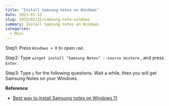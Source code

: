 ```yaml
---
title: "Install Samsung notes on Windows"
date: 2023-01-22
slug: 2023/01/22/samsung-note-windows
summary: Install Samsung notes on Windows
categories: 
  - Misc
---
```


Step1: Press `Windows + R`  to open `cmd`.

Step2: Type `winget install "Samsung Notes" --source msstore` , and press `Enter`.

Step3: Type `y` for the following questions. Wait a while, then you will get Samsung Notes on your Windows.


**Reference**

- [Best way to install Samsung notes on Windows 11](https://r2.community.samsung.com/t5/Tech-Talk/Best-way-to-install-Samsung-notes-on-Windows-11/m-p/12133748/highlight/true#M263610)